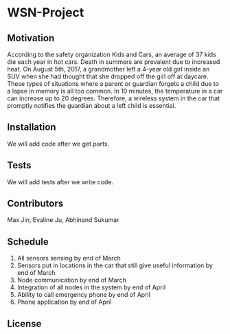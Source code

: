 # WSN-Project


## Motivation

According to the safety organization Kids and Cars, an average of 37 kids die each year in hot cars. Death in summers are prevalent due to increased heat. On August 5th, 2017, a grandmother left a 4-year old girl inside an SUV when she had thought that she dropped off the girl off at daycare. These types of situations where a parent or guardian forgets a child due to a lapse in memory is all too common. In 10 minutes, the temperature in a car can increase up to 20 degrees. Therefore, a wireless system in the car that promptly notifies the guardian about a left child is essential. 

## Installation

We will add code after we get parts.

## Tests

We will add tests after we write code. 

## Contributors

Max Jin, Evaline Ju, Abhinand Sukumar

## Schedule

1.	All sensors sensing by end of March
2.	Sensors put in locations in the car that still give useful information by end of March
3.	Node communication by end of March
4.	Integration of all nodes in the system by end of April
5.	Ability to call emergency phone by end of April
6.	Phone application by end of April

## License



